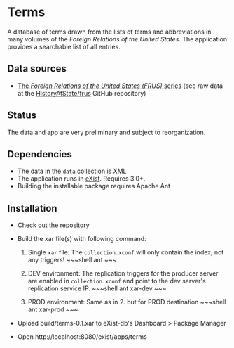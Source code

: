 # Terms

A database of terms drawn from the lists of terms and abbreviations in many volumes of the *Foreign Relations of the United States*. The application provides a searchable list of all entries. 

## Data sources

- [The _Foreign Relations of the United States (FRUS)_ series](https://history.state.gov/historicaldocuments) (see raw data at the [HistoryAtState/frus](https://github.com/HistoryAtState/frus) GitHub repository)

## Status

The data and app are very preliminary and subject to reorganization.

## Dependencies

- The data in the `data` collection is XML
- The application runs in [eXist](http://exist-db.org). Requires 3.0+.
- Building the installable package requires Apache Ant

## Installation

- Check out the repository
- Build the xar file(s) with following command:
    1. Single `xar` file: The `collection.xconf` will only contain the index, not any triggers!
      ~~~shell
      ant
      ~~~
  
    2. DEV environment: The replication triggers for the producer server are enabled in  `collection.xconf` and point to the dev server's replication service IP.
      ~~~shell
      ant xar-dev
      ~~~
  
    3. PROD environment: Same as in 2. but for PROD destination
      ~~~shell
      ant xar-prod
      ~~~

- Upload build/terms-0.1.xar to eXist-db's Dashboard > Package Manager
- Open http://localhost:8080/exist/apps/terms
